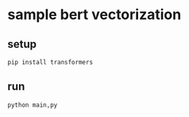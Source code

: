 # sample bert vectorization

## setup

```shell
pip install transformers
```

## run

```shell
python main,py
```
